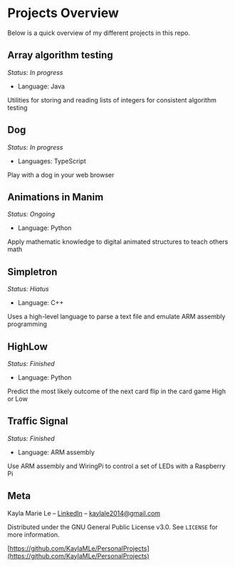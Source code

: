 # Projects Overview
Below is a quick overview of my different projects in this repo.


## Array algorithm testing
*Status: In progress*
* Language: Java

Utilities for storing and reading lists of integers for consistent algorithm
testing

## Dog
*Status: In progress*
* Languages: TypeScript

Play with a dog in your web browser

## Animations in Manim
*Status: Ongoing*
* Language: Python

Apply mathematic knowledge to digital animated structures to teach others math

## Simpletron
*Status: Hiatus*
* Language: C++

Uses a high-level language to parse a text file and emulate ARM assembly programming

## HighLow
*Status: Finished*
* Language: Python

Predict the most likely outcome of the next card flip in the card game High or Low

## Traffic Signal
*Status: Finished*
* Language: ARM assembly

Use ARM assembly and WiringPi to control a set of LEDs with a Raspberry Pi

## Meta

Kayla Marie Le – [LinkedIn](https://www.linkedin.com/in/kaylamle/) – kaylale2014@gmail.com

Distributed under the GNU General Public License v3.0. See ``LICENSE`` for more information.

[https://github.com/KaylaMLe/PersonalProjects](https://github.com/KaylaMLe/PersonalProjects)
